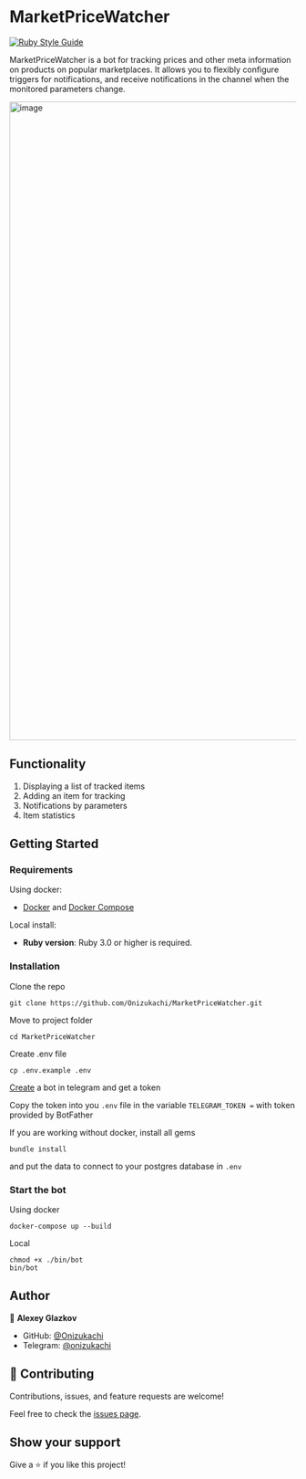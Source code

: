 # MarketPriceWatcher

[![Ruby Style Guide](https://img.shields.io/badge/code_style-rubocop-brightgreen.svg)](https://github.com/rubocop/rubocop)

MarketPriceWatcher is a bot for tracking prices and other meta information on products on popular marketplaces. It allows you to flexibly configure triggers for notifications, and receive notifications in the channel when the monitored parameters change.

<img width="1119" alt="image" src="https://github.com/user-attachments/assets/fa6aec65-8a3e-49ce-a9ed-1cf8a3e0c877" />

## Functionality

1. Displaying a list of tracked items
2. Adding an item for tracking
3. Notifications by parameters
4. Item statistics

## Getting Started

### Requirements

Using docker:
- [Docker](https://docs.docker.com/engine/install/) and [Docker Compose](https://docs.docker.com/compose/install/)

Local install:
- **Ruby version**: Ruby 3.0 or higher is required.

### Installation

Clone the repo

```
git clone https://github.com/Onizukachi/MarketPriceWatcher.git
```

 Move to project folder

```
cd MarketPriceWatcher
```

Create .env file

```
cp .env.example .env 
```

[Create](https://core.telegram.org/bots/tutorial) a bot in telegram and get a token 

Copy the token into you `.env` file in the variable `TELEGRAM_TOKEN =` with token provided by BotFather

If you are working without docker, install all gems 


```
bundle install
```

and put the data to connect to your postgres database in `.env`

### Start the bot

Using docker

```
docker-compose up --build
```

Local

```
chmod +x ./bin/bot
bin/bot
```

## Author

👤 **Alexey Glazkov**

- GitHub: [@Onizukachi](https://github.com/Onizukachi)
- Telegram: [@onizukachi](https://t.me/onizukachi)

## 🤝 Contributing

Contributions, issues, and feature requests are welcome!

Feel free to check the [issues page](https://github.com/Onizukachi/MarketPriceWatcher/issues).

## Show your support

Give a ⭐️ if you like this project!
